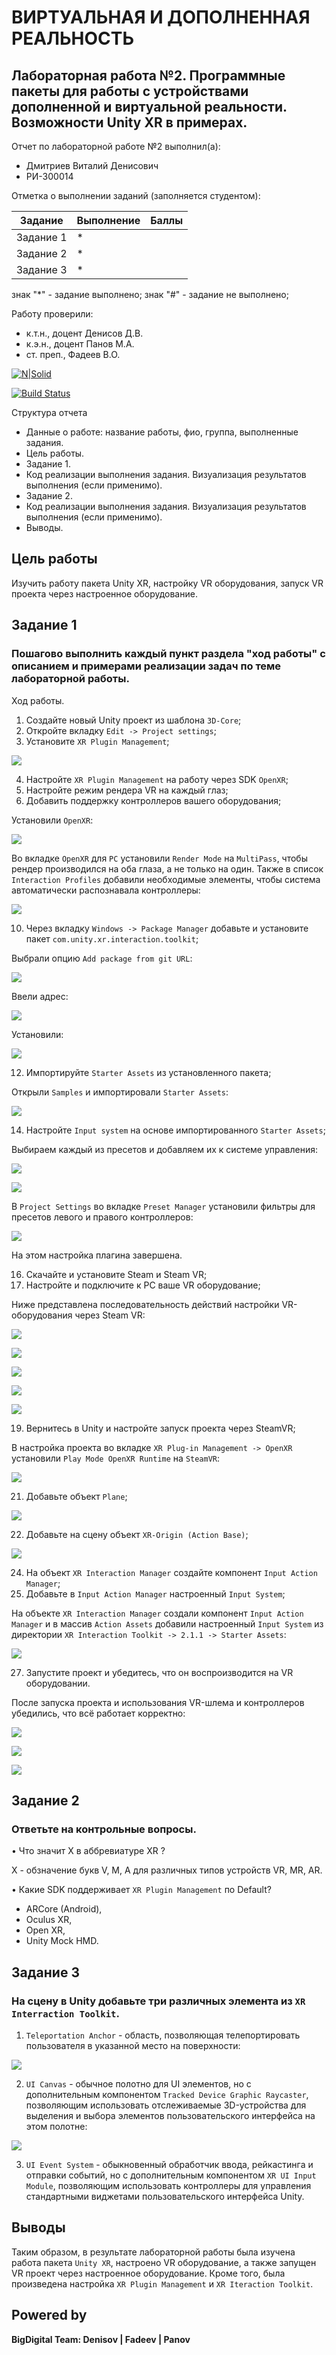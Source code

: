 # ВИРТУАЛЬНАЯ И ДОПОЛНЕННАЯ РЕАЛЬНОСТЬ
## Лабораторная работа №2. Программные пакеты для работы с устройствами дополненной и виртуальной реальности. Возможности Unity XR в примерах.
Отчет по лабораторной работе №2 выполнил(а):
- Дмитриев Виталий Денисович
- РИ-300014

Отметка о выполнении заданий (заполняется студентом):

| Задание | Выполнение | Баллы |
| ------ | ------ | ------ |
| Задание 1 | * | |
| Задание 2 | * | |
| Задание 3 | * | |

знак "*" - задание выполнено; знак "#" - задание не выполнено;

Работу проверили:
- к.т.н., доцент Денисов Д.В.
- к.э.н., доцент Панов М.А.
- ст. преп., Фадеев В.О.

[![N|Solid](https://cldup.com/dTxpPi9lDf.thumb.png)](https://nodesource.com/products/nsolid)

[![Build Status](https://travis-ci.org/joemccann/dillinger.svg?branch=master)](https://travis-ci.org/joemccann/dillinger)

Структура отчета

- Данные о работе: название работы, фио, группа, выполненные задания.
- Цель работы.
- Задание 1.
- Код реализации выполнения задания. Визуализация результатов выполнения (если применимо).
- Задание 2.
- Код реализации выполнения задания. Визуализация результатов выполнения (если применимо).
- Выводы.

## Цель работы
Изучить работу пакета Unity XR, настройку VR оборудования, запуск VR проекта через настроенное оборудование.

## Задание 1
### Пошагово выполнить каждый пункт раздела "ход работы" с описанием и примерами реализации задач по теме лабораторной работы.
Ход работы.
1.	Создайте новый Unity проект из шаблона `3D-Core`;
2.	Откройте вкладку `Edit -> Project settings`;
3.	Установите `XR Plugin Management`;

![](Screenshots/1.png)

4.	Настройте `XR Plugin Management` на работу через SDK `OpenXR`;
5.	Настройте режим рендера VR на каждый глаз;
6.	Добавить поддержку контроллеров вашего оборудования;

Установили `OpenXR`:

![](Screenshots/2.png)

Во вкладке `OpenXR` для `PC` установили `Render Mode` на `MultiPass`, чтобы рендер производился на оба глаза, а не только на один. Также в список `Interaction Profiles` добавили необходимые элементы, чтобы система автоматически распознавала контроллеры:

![](Screenshots/3.png)

10.	Через вкладку `Windows -> Package Manager` добавьте и установите пакет `com.unity.xr.interaction.toolkit`;

Выбрали опцию `Add package from git URL`:

![](Screenshots/4.png)

Ввели адрес:

![](Screenshots/5.png)

Установили:

![](Screenshots/6.png)

12.	Импортируйте `Starter Assets` из установленного пакета;

Открыли `Samples` и импортировали `Starter Assets`:

![](Screenshots/7.png)

14.	Настройте `Input system` на основе импортированного `Starter Assets`;

Выбираем каждый из пресетов и добавляем их к системе управления:

![](Screenshots/8.png)

![](Screenshots/9.png)

В `Project Settings` во вкладке `Preset Manager` установили фильтры для пресетов левого и правого контроллеров:

![](Screenshots/10.png)

На этом настройка плагина завершена.

16.	Скачайте и установите Steam и Steam VR;
17.	Настройте и подключите к PC ваше VR оборудование;

Ниже представлена последовательность действий настройки VR-оборудования через Steam VR:

![](Screenshots/12.png)

![](Screenshots/13.png)

![](Screenshots/14.png)

![](Screenshots/15.png)

![](Screenshots/16.png)

19.	Вернитесь в Unity и настройте запуск проекта через SteamVR;

В настройка проекта во вкладке `XR Plug-in Management -> OpenXR` установили `Play Mode OpenXR Runtime` на `SteamVR`:

![](Screenshots/17.png)

21.	 Добавьте объект `Plane`;

![](Screenshots/11.png)

22.	 Добавьте на сцену объект `XR-Origin (Action Base)`;

![](Screenshots/18.png)

24.	 На объект `XR Interaction Manager` создайте компонент `Input Action Manager`;
25.	 Добавьте в `Input Action Manager` настроенный `Input System`;

На объекте `XR Interaction Manager` создали компонент `Input Action Manager` и в массив `Action Assets` добавили настроенный `Input System` из директории `XR Interaction Toolkit -> 2.1.1 -> Starter Assets`:

![](Screenshots/19.png)

27.	 Запустите проект и убедитесь, что он воспроизводится на VR оборудовании.

После запуска проекта и использования VR-шлема и контроллеров убедились, что всё работает корректно:

![](Screenshots/20.png)

![](Screenshots/21.png)

![](Screenshots/22.png)

## Задание 2
### Ответьте на контрольные вопросы.

•	Что значит X в аббревиатуре XR ?

X - обзначение букв V, M, A для различных типов устройств VR, MR, AR.

•	Какие SDK поддерживает `XR Plugin Management` по Default?

- ARCore (Android),
- Oculus XR,
- Open XR,
- Unity Mock HMD.

## Задание 3
### На сцену в Unity добавьте три различных элемента из `XR Interraction Toolkit`.

1. `Teleportation Anchor` - область, позволяющая телепортировать пользователя в указанной место на поверхности:

![](Screenshots/23.png)

2. `UI Canvas` - обычное полотно для UI элементов, но с дополнительным компонентом `Tracked Device Graphic Raycaster`, позволяющим использовать отслеживаемые 3D-устройства для выделения и выбора элементов пользовательского интерфейса на этом полотне:

![](Screenshots/24.png)

3. `UI Event System` - обыкновенный обработчик ввода, рейкастинга и отправки событий, но с дополнительным компонентом `XR UI Input Module`, позволяющим использовать контроллеры для управления стандартными виджетами пользовательского интерфейса Unity.

## Выводы

Таким образом, в результате лабораторной работы была изучена работа пакета `Unity XR`, настроено VR оборудование, а также запущен VR проект через настроенное оборудование. Кроме того, была произведена настройка `XR Plugin Management` и `XR Iteraction Toolkit`.


## Powered by

**BigDigital Team: Denisov | Fadeev | Panov**
